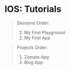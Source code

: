 # IOS: Tutorials


> Sessions Order:
> 1. My First Playground
> 2. My First App


> Projects Order:
> 01. Zomato App
> 02. Blog App
